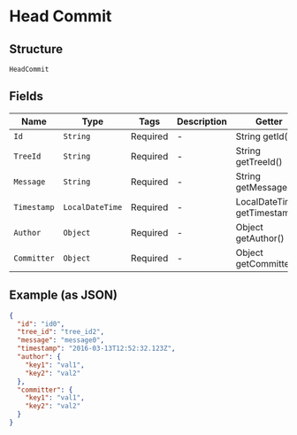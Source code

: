 
# Head Commit

## Structure

`HeadCommit`

## Fields

| Name | Type | Tags | Description | Getter | Setter |
|  --- | --- | --- | --- | --- | --- |
| `Id` | `String` | Required | - | String getId() | setId(String id) |
| `TreeId` | `String` | Required | - | String getTreeId() | setTreeId(String treeId) |
| `Message` | `String` | Required | - | String getMessage() | setMessage(String message) |
| `Timestamp` | `LocalDateTime` | Required | - | LocalDateTime getTimestamp() | setTimestamp(LocalDateTime timestamp) |
| `Author` | `Object` | Required | - | Object getAuthor() | setAuthor(Object author) |
| `Committer` | `Object` | Required | - | Object getCommitter() | setCommitter(Object committer) |

## Example (as JSON)

```json
{
  "id": "id0",
  "tree_id": "tree_id2",
  "message": "message0",
  "timestamp": "2016-03-13T12:52:32.123Z",
  "author": {
    "key1": "val1",
    "key2": "val2"
  },
  "committer": {
    "key1": "val1",
    "key2": "val2"
  }
}
```

